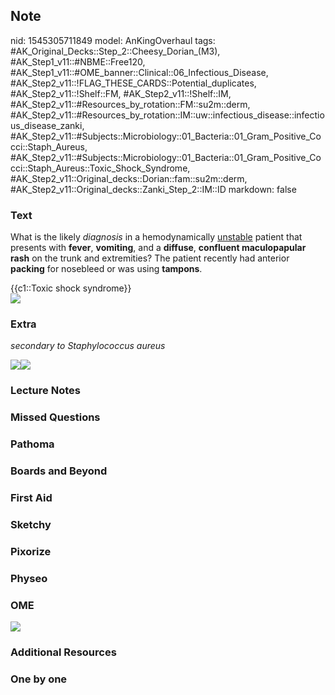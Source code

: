 ## Note
nid: 1545305711849
model: AnKingOverhaul
tags: #AK_Original_Decks::Step_2::Cheesy_Dorian_(M3), #AK_Step1_v11::#NBME::Free120, #AK_Step1_v11::#OME_banner::Clinical::06_Infectious_Disease, #AK_Step2_v11::!FLAG_THESE_CARDS::Potential_duplicates, #AK_Step2_v11::!Shelf::FM, #AK_Step2_v11::!Shelf::IM, #AK_Step2_v11::#Resources_by_rotation::FM::su2m::derm, #AK_Step2_v11::#Resources_by_rotation::IM::uw::infectious_disease::infectious_disease_zanki, #AK_Step2_v11::#Subjects::Microbiology::01_Bacteria::01_Gram_Positive_Cocci::Staph_Aureus, #AK_Step2_v11::#Subjects::Microbiology::01_Bacteria::01_Gram_Positive_Cocci::Staph_Aureus::Toxic_Shock_Syndrome, #AK_Step2_v11::Original_decks::Dorian::fam::su2m::derm, #AK_Step2_v11::Original_decks::Zanki_Step_2::IM::ID
markdown: false

### Text
What is the likely <i>diagnosis</i> in a hemodynamically
<u>unstable</u> patient that presents with <b>fever</b>,
<b>vomiting</b>, and a <b>diffuse</b>, <b>confluent maculopapular
rash</b> on the trunk and extremities? The patient recently had
anterior <b>packing</b> for nosebleed or was using <b>tampons</b>.
<div>
  {{c1::Toxic shock syndrome}}
</div>
<div><img src="paste-162298224181249.jpg"></div>

### Extra
<i>secondary to Staphylococcus aureus</i>
<div>
  <div>
    <i><img src="tss.png"><img src="paste-162319699017729.jpg"></i>
  </div>
</div>

### Lecture Notes


### Missed Questions


### Pathoma


### Boards and Beyond


### First Aid


### Sketchy


### Pixorize


### Physeo


### OME
<div class="ome-widget">
  <a href=
  "https://onlinemeded.org/spa/infectious-disease?ref=anki"><img src="_OME_AnkiFlashcards_Topic_3.png"></a>
</div>

### Additional Resources


### One by one

